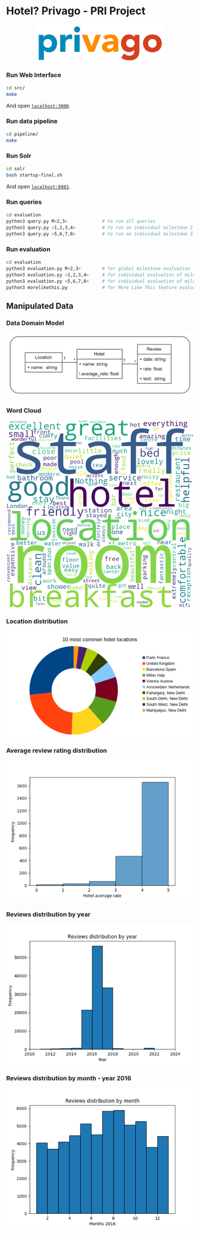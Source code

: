 # Hotel? Privago - PRI Project

<p align = "center" >
  <img 
       title = "Privago logo"
       src = "./imgs/logo.png" 
       alt = "Privago Logo" 
       />
</p>

### Run Web Interface

```bash
cd src/
make
```

And open [`localhost:3000`](http://localhost:3000).

### Run data pipeline

```bash
cd pipeline/
make
```

### Run Solr

```bash
cd solr
bash startup-final.sh
```

And open [`localhost:8983`](http://localhost:8983).

### Run queries

```bash
cd evaluation
python3 query.py M<2,3>             # to run all queries
python3 query.py <1,2,3,4>          # to run an individual milestone 2 query
python3 query.py <5,6,7,8>          # to run an individual milestone 3 query
```

### Run evaluation

```bash
cd evaluation
python3 evaluation.py M<2,3>        # for global milestone evaluation
python3 evaluation.py <1,2,3,4>     # for individual evaluation of milestone 2 queries
python3 evaluation.py <5,6,7,8>     # for individual evaluation of milestone 3 queries
python3 morelikethis.py             # for More Like This feature evaluation
```

## Manipulated Data

### Data Domain Model

![UML](./imgs/UML.png)

### Word Cloud

![Reviews WordCloud](./imgs/reviews_wordcloud.png)

### Location distribution

![Locations Distribution](./imgs/location_distribution_v2.png)

### Average review rating distribution

![Average Review Rating Distribution](./imgs/rating_distributions.png)

### Reviews distribution by year

![Reviews distribution by year](./imgs/date_distributions.png)

### Reviews distribution by month - year 2016

![Reviews distribution by year](./imgs/date_distributions_2016.png)